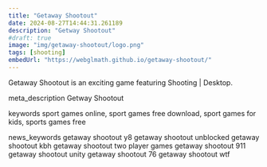 ```yaml
---
title: "Getaway Shootout"
date: 2024-08-27T14:44:31.261189
description: "Getway Shootout"
#draft: true
image: "img/getaway-shootout/logo.png"
tags: [shooting]
embedUrl: "https://webglmath.github.io/getaway-shootout/"
---
```


Getaway Shootout is an exciting game featuring Shooting | Desktop.

meta_description
Getway Shootout


keywords
sport games online, sport games free download, sport games for kids, sports games free


news_keywords
getaway shootout y8 getaway shootout unblocked getaway shootout kbh getaway shootout two player games getaway shootout 911 getaway shootout unity getaway shootout 76 getaway shootout wtf
